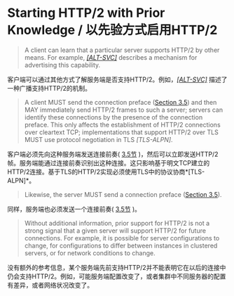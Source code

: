 # Starting HTTP/2 with Prior Knowledge / 以先验方式启用HTTP/2
> A client can learn that a particular server supports HTTP/2 by other means. For example, [*[ALT-SVC]*](https://httpwg.github.io/specs/rfc7540.html#ALT-SVC) describes a mechanism for advertising this capability.

客户端可以通过其他方式了解服务端是否支持HTTP/2。例如，[*[ALT-SVC]*](https://httpwg.github.io/specs/rfc7540.html#ALT-SVC) 描述了一种广播支持HTTP/2的机制。

> A client MUST send the connection preface ([Section 3.5](https://httpwg.github.io/specs/rfc7540.html#ConnectionHeader)) and then MAY immediately send HTTP/2 frames to such a server; servers can identify these connections by the presence of the connection preface. This only affects the establishment of HTTP/2 connections over cleartext TCP; implementations that support HTTP/2 over TLS MUST use protocol negotiation in TLS *[TLS-ALPN]*.

客户端必须先向这种服务端发送连接前奏( [3.5节](https://httpwg.github.io/specs/rfc7540.html#ConnectionHeader) )，然后可以立即发送HTTP/2帧。服务端能通过连接前奏识别出这种连接。这只影响基于明文TCP建立的HTTP/2连接。基于TLS的HTTP/2实现必须使用TLS中的协议协商*[TLS-ALPN]*。

> Likewise, the server MUST send a connection preface ([Section 3.5](https://httpwg.github.io/specs/rfc7540.html#ConnectionHeader)).

同样，服务端也必须发送一个连接前奏( [3.5节](https://httpwg.github.io/specs/rfc7540.html#ConnectionHeader) )。

> Without additional information, prior support for HTTP/2 is not a strong signal that a given server will support HTTP/2 for future connections. For example, it is possible for server configurations to change, for configurations to differ between instances in clustered servers, or for network conditions to change.

没有额外的参考信息，某个服务端先前支持HTTP/2并不能表明它在以后的连接中仍会支持HTTP/2。例如，可能服务端配置改变了，或者集群中不同服务器的配置有差异，或者网络状况改变了。